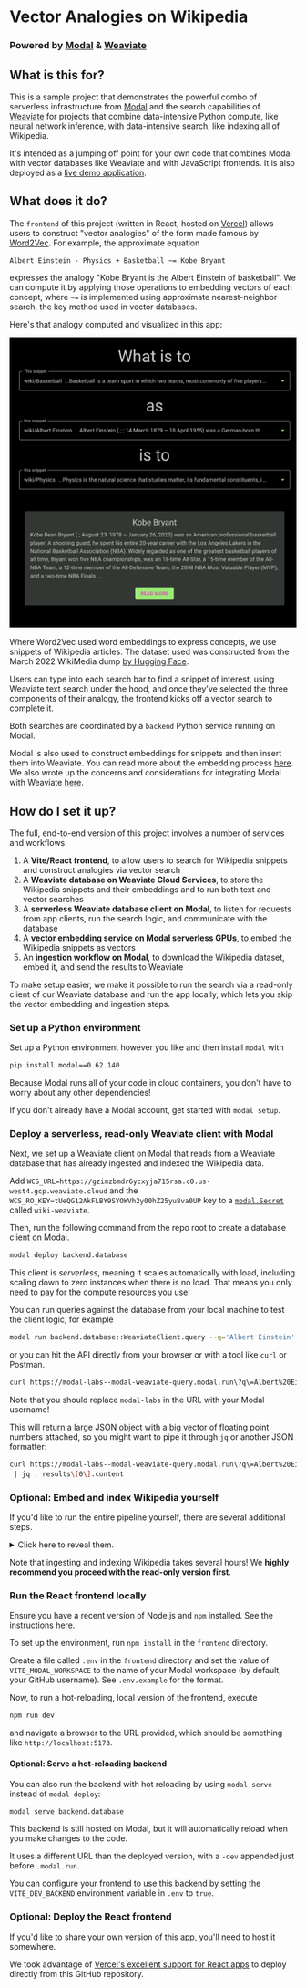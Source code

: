 # Vector Analogies on Wikipedia
### Powered by [Modal](https://modal.com) & [Weaviate](https://weaviate.io)

## What is this for?

This is a sample project that demonstrates the powerful combo of serverless infrastructure from [Modal](https://modal.com)
and the search capabilities of [Weaviate](https://weaviate.io)
for projects that combine data-intensive Python compute, like neural network inference,
with data-intensive search, like indexing all of Wikipedia.

It's intended as a jumping off point for your own code that combines
Modal with vector databases like Weaviate and with JavaScript frontends.
It is also deployed as a [live demo application](https://vector-analogies-wikipedia.vercel.app/).

## What does it do?

The `frontend` of this project (written in React, hosted on [Vercel](https://vercel.com))
allows users to construct "vector analogies" of the form made famous by [Word2Vec](https://arxiv.org/abs/1301.3781).
For example, the approximate equation

```
Albert Einstein - Physics + Basketball ~= Kobe Bryant
```

expresses the analogy "Kobe Bryant is the Albert Einstein of basketball".
We can compute it by applying those operations to embedding vectors of each concept,
where `~=` is implemented using approximate nearest-neighbor search,
the key method used in vector databases.

Here's that analogy computed and visualized in this app:

![Albert Einstein - Physics + Basketball ~= Kobe Bryant](frontend/public/einstein-bryant.png)

Where Word2Vec used word embeddings to express concepts, we use snippets of Wikipedia articles.
The dataset used was constructed from the March 2022 WikiMedia dump [by Hugging Face](https://huggingface.co/datasets/wikipedia).

Users can type into each search bar to find a snippet of interest,
using Weaviate text search under the hood,
and once they've selected the three components of their analogy,
the frontend kicks off a vector search to complete it.

Both searches are coordinated by a `backend` Python service running on Modal.

Modal is also used to construct embeddings for snippets and then insert them into Weaviate.
You can read more about the embedding process [here](https://modal.com/blog/embedding-wikipedia).
We also wrote up the concerns and considerations for integrating Modal with Weaviate [here](https://link-to-weaviate-blog.com/modal-weaviate).

## How do I set it up?

The full, end-to-end version of this project involves a number of services and workflows:

1. A **Vite/React frontend**, to allow users to search for Wikipedia snippets and construct analogies via vector search
1. A **Weaviate database on Weaviate Cloud Services**, to store the Wikipedia snippets and their embeddings and to run both text and vector searches
1. A **serverless Weaviate database client on Modal**, to listen for requests from app clients, run the search logic, and communicate with the database
1. A **vector embedding service on Modal serverless GPUs**, to embed the Wikipedia snippets as vectors
1. An **ingestion workflow on Modal**, to download the Wikipedia dataset, embed it, and send the results to Weaviate

To make setup easier, we make it possible to run the search via a read-only client
of our Weaviate database and run the app locally,
which lets you skip the vector embedding and ingestion steps.

### Set up a Python environment

Set up a Python environment however you like and then install `modal` with

```bash
pip install modal==0.62.140
```

Because Modal runs all of your code in cloud containers, you don't have to worry
about any other dependencies!

If you don't already have a Modal account, get started with
`modal setup`.

### Deploy a serverless, read-only Weaviate client with Modal

Next, we set up a Weaviate client on Modal that reads from a Weaviate database
that has already ingested and indexed the Wikipedia data.

Add `WCS_URL=https://gzimzbmdr6ycxyja715rsa.c0.us-west4.gcp.weaviate.cloud` and the `WCS_RO_KEY=tUeQG12AkFLBY9SYOWVh2y00hZ25yu8va0UP` key to a [`modal.Secret`](https://modal.com/docs/guide/secrets) called `wiki-weaviate`.

Then, run the following command from the repo root to create a database client on Modal.

```bash
modal deploy backend.database
```

This client is _serverless_, meaning it scales automatically with load,
including scaling down to zero instances when there is no load.
That means you only need to pay for the compute resources you use!

You can run queries against the database from your local machine
to test the client logic, for example

```bash
modal run backend.database::WeaviateClient.query --q='Albert Einstein'
```

or you can hit the API directly from your browser or with a tool like `curl` or Postman.

```bash
curl https://modal-labs--modal-weaviate-query.modal.run\?q\=Albert%20Einstein
```

Note that you should replace `modal-labs` in the URL with your Modal username!

This will return a large JSON object with a big vector of floating point numbers attached,
so you might want to pipe it through `jq` or another JSON formatter:

```bash
curl https://modal-labs--modal-weaviate-query.modal.run\?q\=Albert%20Einstein \
 | jq . results\[0\].content
```

### Optional: Embed and index Wikipedia yourself

If you'd like to run the entire pipeline yourself, there are several additional steps.
<details>
<summary> Click here to reveal them.
</summary>

1. Set up a Weaviate database instance via [Weaviate Cloud Services](https://weaviate.io/developers/weaviate/installation/weaviate-cloud-services).

2. Add your `WCS_URL`, `WCS_ADMIN_KEY`, and `WCS_RO_KEY` key to the `wiki-weaviate` [`modal.Secret`](https://modal.com/docs/guide/secrets).

3. Redeploy the new write-authorized Weaviate client for your instance with `modal deploy backend.database`.

4. Download the Wikipedia dataset from [Hugging Face](https://huggingface.co/datasets/wikipedia) with `modal run backend.download`. This step takes five to ten minutes.

5. Deploy the (serverless) vector embedding service with `modal deploy backend.vectors`.

6. Embed the dataset and send the results to Weaviate by invoking `modal run backend.ingest`. This can take several hours. Use the `--down-scale` option to reduce the fraction of the data you ingest. Ten percent (`--downscale=0.1`) is enough to get fair results, and 1% or 0.1% will do in a pinch.
</details>

Note that ingesting and indexing Wikipedia takes several hours!
We **highly recommend you proceed with the read-only version first**.

### Run the React frontend locally

Ensure you have a recent version of Node.js and `npm` installed.
See the instructions [here](https://docs.npmjs.com/downloading-and-installing-node-js-and-npm).

To set up the environment, run `npm install` in the `frontend` directory.

Create a file called `.env` in the `frontend` directory and set the value of `VITE_MODAL_WORKSPACE` to the name of your Modal workspace (by default, your GitHub username). See `.env.example` for the format.

Now, to run a hot-reloading, local version of the frontend, execute

```bash
npm run dev
```

and navigate a browser to the URL provided, which should be something like
`http://localhost:5173`.

#### Optional: Serve a hot-reloading backend

You can also run the backend with hot reloading
by using `modal serve` instead of `modal deploy`:

```bash
modal serve backend.database
```

This backend is still hosted on Modal,
but it will automatically reload when you make changes to the code.

It uses a different URL than the deployed version,
with a `-dev` appended just before `.modal.run`.

You can configure your frontend to use this backend by
setting the `VITE_DEV_BACKEND` environment variable in `.env` to `true`.

### Optional: Deploy the React frontend

If you'd like to share your own version of this app, you'll need to host it somewhere.

We took advantage of
[Vercel's excellent support for React apps](https://vercel.com/guides/deploying-react-with-vercel)
to deploy directly from this GitHub repository.
